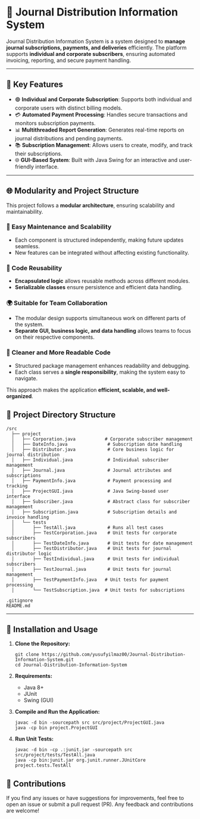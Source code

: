 # 🏢 Journal Distribution Information System

Journal Distribution Information System is a system designed to **manage journal subscriptions, payments, and deliveries** efficiently. The platform supports **individual and corporate subscribers**, ensuring automated invoicing, reporting, and secure payment handling.

---

## 🎨 Key Features

- 🟢 **Individual and Corporate Subscription**: Supports both individual and corporate users with distinct billing models.
- 💳 **Automated Payment Processing**: Handles secure transactions and monitors subscription payments.
- 📊 **Multithreaded Report Generation**: Generates real-time reports on journal distributions and pending payments.
- 📚 **Subscription Management**: Allows users to create, modify, and track their subscriptions.
- 🌐 **GUI-Based System**: Built with Java Swing for an interactive and user-friendly interface.

---

## 🌐 Modularity and Project Structure

This project follows a **modular architecture**, ensuring scalability and maintainability.

### 📝 Easy Maintenance and Scalability
- Each component is structured independently, making future updates seamless.
- New features can be integrated without affecting existing functionality.

### 🔄 Code Reusability
- **Encapsulated logic** allows reusable methods across different modules.
- **Serializable classes** ensure persistence and efficient data handling.

### 🌍 Suitable for Team Collaboration
- The modular design supports simultaneous work on different parts of the system.
- **Separate GUI, business logic, and data handling** allows teams to focus on their respective components.

### 🎨 Cleaner and More Readable Code
- Structured package management enhances readability and debugging.
- Each class serves a **single responsibility**, making the system easy to navigate.

This approach makes the application **efficient, scalable, and well-organized**.

## 📂 Project Directory Structure

```
/src
  ├── project
  │   ├── Corporation.java           # Corporate subscriber management
  │   ├── DateInfo.java               # Subscription date handling
  │   ├── Distributor.java            # Core business logic for journal distribution
  │   ├── Individual.java             # Individual subscriber management
  │   ├── Journal.java                # Journal attributes and subscriptions
  │   ├── PaymentInfo.java            # Payment processing and tracking
  │   ├── ProjectGUI.java             # Java Swing-based user interface
  │   ├── Subscriber.java             # Abstract class for subscriber management
  │   ├── Subscription.java           # Subscription details and invoice handling
  │   └── tests
  │       ├── TestAll.java            # Runs all test cases
  │       ├── TestCorporation.java    # Unit tests for corporate subscribers
  │       ├── TestDateInfo.java       # Unit tests for date management
  │       ├── TestDistributor.java    # Unit tests for journal distributor logic
  │       ├── TestIndividual.java     # Unit tests for individual subscribers
  │       ├── TestJournal.java        # Unit tests for journal management
  │       ├── TestPaymentInfo.java   # Unit tests for payment processing
  │       └── TestSubscription.java  # Unit tests for subscriptions

.gitignore
README.md
```

---

## 💪 Installation and Usage

1. **Clone the Repository:**

   ```
   git clone https://github.com/yusufyilmaz00/Journal-Distribution-Information-System.git
   cd Journal-Distribution-Information-System
   ```

2. **Requirements:**
   - Java 8+
   - JUnit
   - Swing (GUI)

3. **Compile and Run the Application:**

   ```
   javac -d bin -sourcepath src src/project/ProjectGUI.java
   java -cp bin project.ProjectGUI
   ```

4. **Run Unit Tests:**

   ```
   javac -d bin -cp .:junit.jar -sourcepath src src/project/tests/TestAll.java
   java -cp bin:junit.jar org.junit.runner.JUnitCore project.tests.TestAll
   ```

## 👥 Contributions

If you find any issues or have suggestions for improvements, feel free to open an issue or submit a pull request (PR). Any feedback and contributions are welcome!

